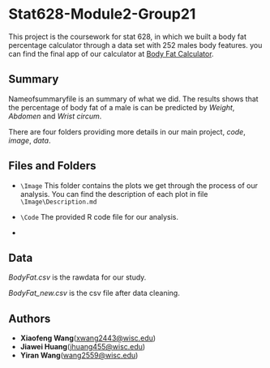 # Stat628-Module2-Group21
This project is the coursework for stat 628, in which we built a body fat percentage calculator through a data set with 252 males body features. you can find the final app of our calculator at [Body Fat Calculator](https://jiawei98.shinyapps.io/BodyFatUI/).


## Summary
Nameofsummaryfile is an summary of what we did. The results shows that the percentage of body fat of a male is can be predicted by *Weight*, *Abdomen* and *Wrist circum*.

There are four folders providing more details in our main project, *code*, *image*, *data*.

## Files and Folders
- `\Image` This folder contains the plots we get through the process of our analysis. You can find the description of each plot in file `\Image\Description.md` 

- `\Code` The provided R code file for our analysis.

- 


## Data
*BodyFat.csv* is the rawdata for our study.

*BodyFat_new.csv* is the csv file after data cleaning.

## Authors
* **Xiaofeng Wang**(xwang2443@wisc.edu)
* **Jiawei Huang**(jhuang455@wisc.edu)
* **Yiran Wang**(wang2559@wisc.edu)
